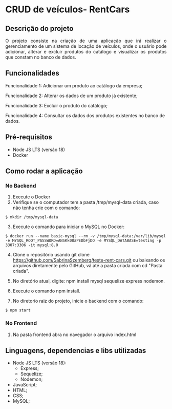 <h1>CRUD de veículos- RentCars</h1> 


## Descrição do projeto 

<p align="justify">
O projeto consiste na criação de uma aplicação que irá realizar o gerenciamento de um sistema de locação de veículos, onde o usuário pode adicionar, alterar e excluir produtos do catálogo e visualizar os produtos que constam no banco de dados.</p>

## Funcionalidades

Funcionalidade 1: Adicionar um produto ao catálogo da empresa;

Funcionalidade 2: Alterar os dados de um produto já existente;

Funcionalidade 3: Excluir o produto do catálogo;

Funcionalidade 4: Consultar os dados dos produtos existentes no banco de dados.


## Pré-requisitos

* Node JS LTS (versão 18)
* Docker


## Como rodar a aplicação

### No Backend
1. Execute o Docker
2. Verifique se o computador tem a pasta /tmp/mysql-data criada, caso não tenha crie com o comando:
```
$ mkdir /tmp/mysql-data
```
3. Execute o comando para iniciar o MySQL no Docker:
```
$ docker run --name basic-mysql --rm -v /tmp/mysql-data:/var/lib/mysql -e MYSQL_ROOT_PASSWORD=ANSKk08aPEDbFjDO -e MYSQL_DATABASE=testing -p 3307:3306 -it mysql:8.0
```
4. Clone o repositório usando git clone https://github.com/SabrinaSzemberg/teste-rent-cars.git ou baixando os arquivos diretamente pelo GitHub, vá até a pasta criada com cd "Pasta criada".

5. No diretório atual, digite: npm install mysql sequelize express nodemon.

6. Execute o comando npm install.

7. No diretorio raiz do projeto, inicie o backend com o comando:
```
$ npm start
```

### No Frontend
1. Na pasta frontend abra no navegador o arquivo index.html

## Linguagens, dependencias e libs utilizadas

* Node JS LTS (versão 18):
  * Express;
  * Sequelize;
  * Nodemon;
* JavaScript;
* HTML;
* CSS;
* MySQL;
